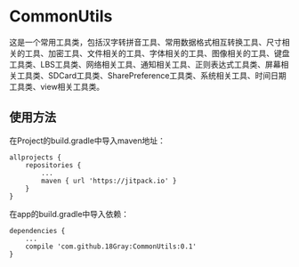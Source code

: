 # CommonUtils
这是一个常用工具类，包括汉字转拼音工具、常用数据格式相互转换工具、尺寸相关的工具、加密工具、文件相关的工具、字体相关的工具、图像相关的工具、键盘工具类、LBS工具类、网络相关工具、通知相关工具、正则表达式工具类、屏幕相关工具类、SDCard工具类、SharePreference工具类、系统相关工具、时间日期工具类、view相关工具类。

## 使用方法  
在Project的build.gradle中导入maven地址：  
```
allprojects {  
    repositories {
        ...
        maven { url 'https://jitpack.io' }
    }
} 
```
  
在app的build.gradle中导入依赖：  
```
dependencies {
    ...
    compile 'com.github.18Gray:CommonUtils:0.1'
}
```


